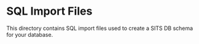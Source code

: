 SQL Import Files
===

This directory contains SQL import files used to create a SITS DB schema for your database.
